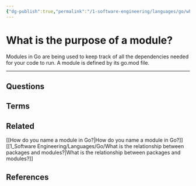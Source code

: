 ```yaml
---
{"dg-publish":true,"permalink":"/1-software-engineering/languages/go/what-is-the-purpose-of-a-module/","tags":["code/go"],"created":"2023-08-04T07:10:27.865-05:00","updated":"2023-10-04T07:20:19.159-05:00"}
---
```


# What is the purpose of a module?
Modules in Go are being used to keep track of all the dependencies needed for your code to run. A module is defined by its go.mod file.

---
## Questions
## Terms
## Related
[[How do you name a module in Go?\|How do you name a module in Go?]]
[[1_Software Engineering/Languages/Go/What is the relationship between packages and modules?\|What is the relationship between packages and modules?]]
## References